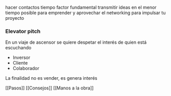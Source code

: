 hacer contactos
tiempo factor fundamental 
transmitir ideas en el menor tiempo posible
para emprender y aprovechar el networking para impulsar tu proyecto

### Elevator pitch 

En un viaje de ascensor se quiere despetar el interés de quien está escuchando
- Inversor 
- Cliente
- Colaborador


La finalidad no es vender, es genera interés


[[Pasos]]
[[Consejos]]
[[Manos a la obra]]
